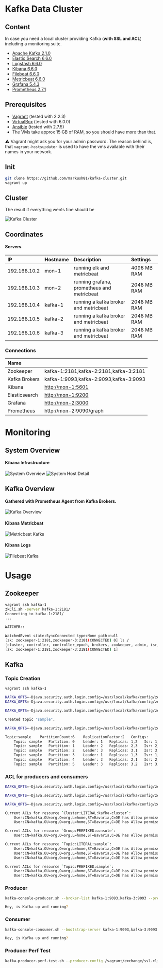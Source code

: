 # Kafka Data Cluster

## Content

In case you need a local cluster providing Kafka (**with SSL and ACL**) including a monitoring suite.

* [Apache Kafka 2.1.0](http://kafka.apache.org/21/documentation.html)
* [Elastic Search 6.6.0](https://www.elastic.co/guide/en/elasticsearch/reference/6.6/index.html)
* [Logstash 6.6.0](https://www.elastic.co/guide/en/logstash/6.6/index.html)
* [Kibana 6.6.0](https://www.elastic.co/guide/en/kibana/6.6/index.html)
* [Filebeat 6.6.0](https://www.elastic.co/guide/en/beats/filebeat/6.6/index.html)
* [Metricbeat 6.6.0](https://www.elastic.co/guide/en/beats/metricbeat/6.6/index.html)
* [Grafana 5.4.3](https://grafana.com)
* [Prometheus 2.7.1](https://prometheus.io)

## Prerequisites

* [Vagrant](https://www.vagrantup.com) (tested with 2.2.3)
* [VirtualBox](http://virtualbox.org) (tested with 6.0.0)
* [Ansible](http://docs.ansible.com/ansible/index.html) (tested with 2.7.5)
* The VMs take approx 15 GB of RAM, so you should have more than that.


:warning: Vagrant might ask you for your admin password. The reason behind is, that `vagrant-hostsupdater` is used to have the vms available with their names in your network.

## Init

```bash
git clone https://github.com/markush81/kafka-cluster.git
vagrant up
```

## Cluster

The result if everything wents fine should be

![Kafka Cluster](doc/kafka-cluster.png)


## Coordinates

#### Servers

| IP | Hostname | Description | Settings |
|:--- |:-- |:-- |:-- |
|192.168.10.2|mon-1|running elk and metricbeat | 4096 MB RAM |
|192.168.10.3|mon-2|running grafana, prometheus and metricbeat | 2048 MB RAM |
|192.168.10.4|kafka-1|running a kafka broker and metricbeat | 2048 MB RAM |
|192.168.10.5|kafka-2|running a kafka broker and metricbeat | 2048 MB RAM |
|192.168.10.6|kafka-3|running a kafka broker and metricbeat | 2048 MB RAM |


### Connections

| Name |  |
|:-- |:-- |
|Zookeeper|kafka-1:2181,kafka-2:2181,kafka-3:2181|
|Kafka Brokers|kafka-1:9093,kafka-2:9093,kafka-3:9093|
|Kibana|[http://mon-1:5601](http://mon-1:5601)|
|Elasticsearch|[http://mon-1:9200](http://mon-1:9200)|
|Grafana|[http://mon-2:3000](http://mon-2:3000)|
|Prometheus|[http://mon-2:9090/graph](http://mon-2:9090/graph)|

# Monitoring

## System Overview

#### Kibana Infrastructure

![System Overview](doc/system.png)
![System Host Detail](doc/system_detail.png)


## Kafka Overview

#### Gathered with Prometheus Agent from Kafka Brokers.

![Kafka Overview](doc/kafka_overview.png)

#### Kibana Metricbeat

![Metricbeat Kafka](doc/metricbeat_kafka.png)

#### Kibana Logs

![Filebeat Kafka](doc/filbeat_kafka.png)

# Usage

## Zookeeper

```bash
vagrant ssh kafka-1
zkCli.sh -server kafka-1:2181/
Connecting to kafka-1:2181/
...

WATCHER::

WatchedEvent state:SyncConnected type:None path:null
[zk: zookeeper-1:2181,zookeeper-3:2181(CONNECTED) 0] ls /
[cluster, controller, controller_epoch, brokers, zookeeper, admin, isr_change_notification, consumers, config]
[zk: zookeeper-1:2181,zookeeper-3:2181(CONNECTED) 1]

```

## Kafka

### Topic Creation

```bash
vagrant ssh kafka-1

KAFKA_OPTS=-Djava.security.auth.login.config=/usr/local/kafka/config/zookeeper_jaas.conf kafka-acls.sh --authorizer-properties zookeeper.connect=localhost:2181 --add --operation Create --cluster --allow-principal User:CN=kafka,OU=org,O=org,L=home,ST=Bavaria,C=DE
KAFKA_OPTS=-Djava.security.auth.login.config=/usr/local/kafka/config/zookeeper_jaas.conf kafka-acls.sh --authorizer-properties zookeeper.connect=localhost:2181 --add --operation Describe --cluster --allow-principal User:CN=kafka,OU=org,O=org,L=home,ST=Bavaria,C=DE

KAFKA_OPTS=-Djava.security.auth.login.config=/usr/local/kafka/config/zookeeper_jaas.conf kafka-topics.sh --create --zookeeper kafka-1:2181 --replication-factor 1 --partitions 4 --topic sample

```

```bash
Created topic "sample".
```

```bash
KAFKA_OPTS=-Djava.security.auth.login.config=/usr/local/kafka/config/zookeeper_jaas.conf kafka-topics.sh --zookeeper kafka-1:2181 --topic sample --describe
```

```bash
Topic:sample	PartitionCount:6	ReplicationFactor:2   Configs:
	Topic: sample	Partition: 0	Leader: 1	Replicas: 1,2   Isr: 1,2
	Topic: sample	Partition: 1	Leader: 2	Replicas: 2,3   Isr: 2,3
	Topic: sample	Partition: 2	Leader: 3	Replicas: 3,1   Isr: 3,1
	Topic: sample	Partition: 3	Leader: 1	Replicas: 1,3   Isr: 1,3
	Topic: sample	Partition: 4	Leader: 2	Replicas: 2,1   Isr: 2,1
	Topic: sample	Partition: 5	Leader: 3	Replicas: 3,2   Isr: 3,2
```

### ACL for producers and consumers

```bash
KAFKA_OPTS=-Djava.security.auth.login.config=/usr/local/kafka/config/zookeeper_jaas.conf kafka-acls.sh --authorizer-properties zookeeper.connect=localhost:2181 --add --producer --topic sample --allow-principal User:CN=kafka,OU=org,O=org,L=home,ST=Bavaria,C=DE

KAFKA_OPTS=-Djava.security.auth.login.config=/usr/local/kafka/config/zookeeper_jaas.conf kafka-acls.sh --authorizer-properties zookeeper.connect=localhost:2181 --add --consumer --topic sample --allow-principal User:CN=kafka,OU=org,O=org,L=home,ST=Bavaria,C=DE  --group console --resource-pattern-type PREFIXED

KAFKA_OPTS=-Djava.security.auth.login.config=/usr/local/kafka/config/zookeeper_jaas.conf kafka-acls.sh --authorizer-properties zookeeper.connect=localhost:2181 --list

```

```bash
Current ACLs for resource `Cluster:LITERAL:kafka-cluster`:
 	User:CN=kafka,OU=org,O=org,L=home,ST=Bavaria,C=DE has Allow permission for operations: Create from hosts: *
	User:CN=kafka,OU=org,O=org,L=home,ST=Bavaria,C=DE has Allow permission for operations: Describe from hosts: *

Current ACLs for resource `Group:PREFIXED:console`:
 	User:CN=kafka,OU=org,O=org,L=home,ST=Bavaria,C=DE has Allow permission for operations: Read from hosts: *

Current ACLs for resource `Topic:LITERAL:sample`:
 	User:CN=kafka,OU=org,O=org,L=home,ST=Bavaria,C=DE has Allow permission for operations: Create from hosts: *
	User:CN=kafka,OU=org,O=org,L=home,ST=Bavaria,C=DE has Allow permission for operations: Describe from hosts: *
	User:CN=kafka,OU=org,O=org,L=home,ST=Bavaria,C=DE has Allow permission for operations: Write from hosts: *

Current ACLs for resource `Topic:PREFIXED:sample`:
 	User:CN=kafka,OU=org,O=org,L=home,ST=Bavaria,C=DE has Allow permission for operations: Describe from hosts: *
	User:CN=kafka,OU=org,O=org,L=home,ST=Bavaria,C=DE has Allow permission for operations: Read from hosts: * ```
```

### Producer

```bash
kafka-console-producer.sh --broker-list kafka-1:9093,kafka-3:9093 --producer.config /vagrant/exchange/ssl-client/client-ssl.properties --topic sample

Hey, is Kafka up and running?
```

### Consumer

```bash
kafka-console-consumer.sh --bootstrap-server kafka-1:9093,kafka-3:9093 --consumer.config /vagrant/exchange/ssl-client/client-ssl.properties  --group console-1 --topic sample --from-beginning

Hey, is Kafka up and running?
```

### Producer Perf Test

```bash
kafka-producer-perf-test.sh --producer.config /vagrant/exchange/ssl-client/client-ssl.properties --producer-props bootstrap.servers="kafka-1:9093,kafka-2:9093,kafka-3:9093" --topic sample --num-records 2000 --throughput 100 --record-size 256

```
